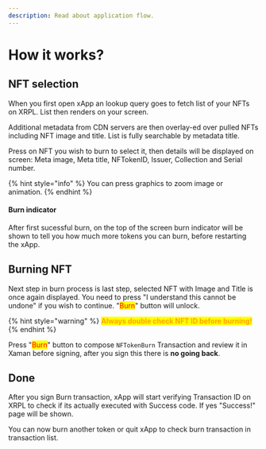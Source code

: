 ```yaml
---
description: Read about application flow.
---
```


# How it works?

## NFT selection

When you first open xApp an lookup query goes to fetch list of your NFTs on XRPL. List then renders on your screen.

Additional metadata from CDN servers are then overlay-ed over pulled NFTs including NFT image and title. List is fully searchable by metadata title.

Press on NFT you wish to burn to select it, then details will be displayed on screen: Meta image, Meta title, NFTokenID, Issuer, Collection and Serial number.

{% hint style="info" %}
You can press graphics to zoom image or animation.
{% endhint %}

#### Burn indicator

After first sucessful burn, on the top of the screen burn indicator will be shown to tell you how much more tokens you can burn, before restarting the xApp.

## Burning NFT

Next step in burn process is last step, selected NFT with Image and Title is once again displayed. You need to press "I understand this cannot be undone" if you wish to continue. "<mark style="color:red;">Burn</mark>" button will unlock.

{% hint style="warning" %}
<mark style="color:orange;">**Always double check NFT ID before burning!**</mark>
{% endhint %}

Press "<mark style="color:red;">Burn</mark>" button to compose `NFTokenBurn` Transaction and review it in Xaman before signing, after you sign this there is **no going back**.

## Done

After you sign Burn transaction, xApp will start verifying Transaction ID on XRPL to check if its actually executed with Success code. If yes "Success!" page will be shown.

You can now burn another token or quit xApp to check burn transaction in transaction list.
